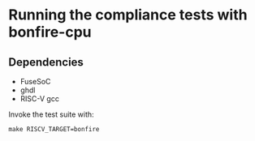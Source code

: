 # Running the compliance tests with bonfire-cpu

## Dependencies
* FuseSoC
* ghdl
* RISC-V gcc 

Invoke the test suite with:

    make RISCV_TARGET=bonfire


